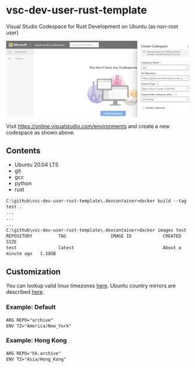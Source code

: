 # vsc-dev-user-rust-template 
Visual Studio Codespace for Rust Development on Ubuntu (as non-root user)

![Create Codespace](/README_image_01.png)

Visit https://online.visualstudio.com/environments and create a new codespace as shown above.

## Contents
* Ubuntu 20.04 LTS
* git
* gcc
* python
* rust 

```
C:\github\vsc-dev-user-rust-template\.devcontainer>docker build --tag test .
...
...
...
C:\github\vsc-dev-user-rust-template\.devcontainer>docker images test
REPOSITORY          TAG                 IMAGE ID            CREATED              SIZE
test                latest                                  About a minute ago   1.19GB
```

## Customization

You can lookup valid linux timezones [here](https://en.wikipedia.org/wiki/List_of_tz_database_time_zones).  Ubuntu country mirrors are described [here](https://wiki.ubuntu.com/Mirrors#Country_mirror_requirements).

### Example: Default
```
ARG REPO="archive"
ENV TZ="America/New_York"
```

### Example: Hong Kong
```
ARG REPO="hk.archive"
ENV TZ="Asia/Hong_Kong"
```
